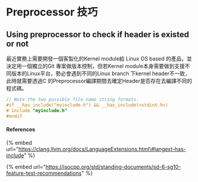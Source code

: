 # Preprocessor 技巧

## Using preprocessor to check if header is existed or not

最近實務上需要開發一個客製化的Kernel module給 Linux OS based 的產品，並決定用一個獨立的Git 專案做版本控制，但若Kernel module本身需要做到支援不同版本的Linux平台，勢必會遇到不同的Linux branch 下kernel header不一致，此時就需要透過C 的Preprocessor編譯期間去確定Header是否存在去編譯不同的程式碼。

```c
// Note the two possible file name string formats.
#if __has_include("myinclude.h") && __has_include(<stdint.h>)
# include "myinclude.h"
#endif
```

#### References

{% embed url="https://clang.llvm.org/docs/LanguageExtensions.html\#langext-has-include" %}

{% embed url="https://isocpp.org/std/standing-documents/sd-6-sg10-feature-test-recommendations" %}



